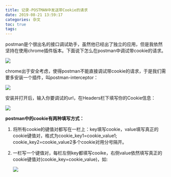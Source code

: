 ```yaml
---
title: 记录-POSTMAN中发送带Cookie的请求
date: 2019-08-21 13:59:17
categories: 杂文
toc: true
tags: 
---
```


postman是个很出名的接口调试助手，虽然他已经出了独立的应用，但是我依然坚持在使用chrome插件版本。下面说下怎么在postman中调试带cookie的请求。

![](https://ae01.alicdn.com/kf/H8a407e9405014962862e42a32298927b1.jpg)

<!-- more -->
chrome出于安全考虑，使得postman不能直接调试带cookie的请求，于是我们需要多安装一个插件，叫postman-interceptor：

![](https://ae01.alicdn.com/kf/Hedf0972cae804f5eb52255ac8c25894cD.jpg)

安装并打开后，输入你要调试的url，在Headers栏下填写你的Cookie信息：

![](https://ae01.alicdn.com/kf/H719d4790a49344ffa128ada8be9742aaI.jpg)

**postman中的cookie有两种填写方式：**

1. 将所有cookie的键值对都写在一栏上：key填写cookie，value填写真正的cookie键值对，格式为cookie_key1=cookie_value1; cookie_key2=cookie_value2多个cookie对用分号隔开。

2. 一栏写一个键值对，每栏左侧key都填写cooike，右侧value依然填写真正的cookie键值对(cookie_key=cookie_value)，如:

   ![](https://ae01.alicdn.com/kf/Ha5d4125075e1450aa4e12c5d89a14a0cR.jpg)


